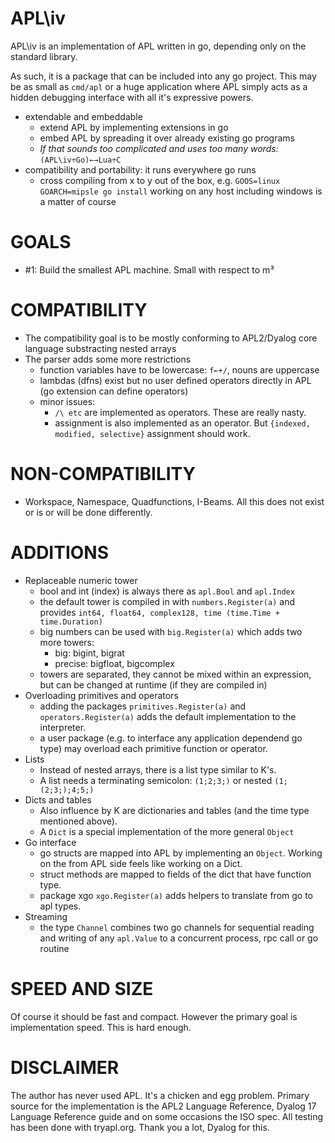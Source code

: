 # APL\iv
APL\iv is an implementation of APL written in go, depending only on the standard library.

As such, it is a package that can be included into any go project.
This may be as small as `cmd/apl` or a huge application where APL simply acts as a hidden debugging interface with all it's expressive powers.

- extendable and embeddable
  - extend APL by implementing extensions in go
  - embed APL by spreading it over already existing go programs
  - *If that sounds too complicated and uses too many words:* `(APL\iv÷Go)←→Lua÷C`
- compatibility and portability: it runs everywhere go runs
  - cross compiling from x to y out of the box, e.g. `GOOS=linux GOARCH=mipsle go install` working on any host including windows is a matter of course

# GOALS
- #1: Build the smallest APL machine. Small with respect to m³

# COMPATIBILITY
- The compatibility goal is to be mostly conforming to APL2/Dyalog core language substracting nested arrays
- The parser adds some more restrictions
  - function variables have to be lowercase: `f←+/`, nouns are uppercase
  - lambdas (dfns) exist but no user defined operators directly in APL (go extension can define operators)
  - minor issues:
    - `/\ etc` are implemented as operators. These are really nasty.
    - assignment is also implemented as an operator. But `{indexed, modified, selective}` assignment should work.

# NON-COMPATIBILITY
- Workspace, Namespace, Quadfunctions, I-Beams. All this does not exist or is or will be done differently.

# ADDITIONS
- Replaceable numeric tower
  - bool and int (index) is always there as `apl.Bool` and `apl.Index`
  - the default tower is compiled in with `numbers.Register(a)` and provides `int64, float64, complex128, time (time.Time + time.Duration)`
  - big numbers can be used with `big.Register(a)` which adds two more towers:
    - big: bigint, bigrat
    - precise: bigfloat, bigcomplex
  - towers are separated, they cannot be mixed within an expression, but can be changed at runtime (if they are compiled in)
- Overloading primitives and operators
  - adding the packages `primitives.Register(a)` and `operators.Register(a)` adds the default implementation to the interpreter.
  - a user package (e.g. to interface any application dependend go type) may overload each primitive function or operator.
- Lists
  - Instead of nested arrays, there is a list type similar to K's.
  - A list needs a terminating semicolon: `(1;2;3;)` or nested `(1;(2;3;);4;5;)`
- Dicts and tables
  - Also influence by K are dictionaries and tables (and the time type mentioned above).
  - A `Dict` is a special implementation of the more general `Object`
- Go interface
  - go structs are mapped into APL by implementing an `Object`. Working on the from APL side feels like working on a Dict.
  - struct methods are mapped to fields of the dict that have function type.
  - package xgo `xgo.Register(a)` adds helpers to translate from go to apl types.
- Streaming
  - the type `Channel` combines two go channels for sequential reading and writing of any `apl.Value` to a concurrent process, rpc call or go routine 
  
# SPEED AND SIZE
Of course it should be fast and compact. However the primary goal is implementation speed. This is hard enough.
  
# DISCLAIMER
The author has never used APL. It's a chicken and egg problem.
Primary source for the implementation is the APL2 Language Reference, Dyalog 17 Language Reference guide and on some occasions the ISO spec. All testing has been done with tryapl.org. Thank you a lot, Dyalog for this.
